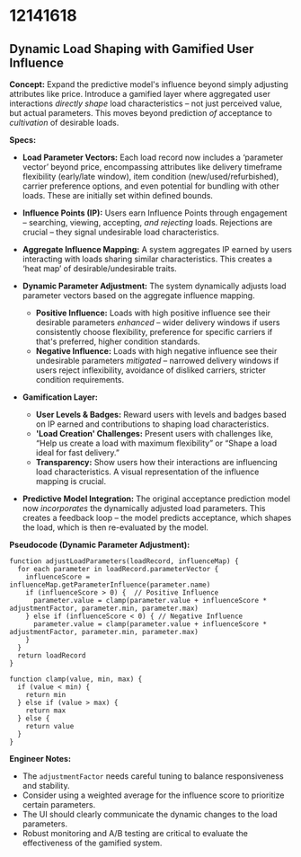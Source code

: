 # 12141618

## Dynamic Load Shaping with Gamified User Influence

**Concept:** Expand the predictive model's influence beyond simply adjusting attributes like price. Introduce a gamified layer where aggregated user interactions *directly shape* load characteristics – not just perceived value, but actual parameters. This moves beyond prediction *of* acceptance to *cultivation* of desirable loads.

**Specs:**

*   **Load Parameter Vectors:** Each load record now includes a ‘parameter vector’ beyond price, encompassing attributes like delivery timeframe flexibility (early/late window), item condition (new/used/refurbished), carrier preference options, and even potential for bundling with other loads. These are initially set within defined bounds.

*   **Influence Points (IP):** Users earn Influence Points through engagement – searching, viewing, accepting, *and rejecting* loads. Rejections are crucial – they signal undesirable load characteristics.

*   **Aggregate Influence Mapping:** A system aggregates IP earned by users interacting with loads sharing similar characteristics. This creates a ‘heat map’ of desirable/undesirable traits.

*   **Dynamic Parameter Adjustment:** The system dynamically adjusts load parameter vectors based on the aggregate influence mapping.

    *   **Positive Influence:** Loads with high positive influence see their desirable parameters *enhanced* – wider delivery windows if users consistently choose flexibility, preference for specific carriers if that's preferred, higher condition standards.
    *   **Negative Influence:** Loads with high negative influence see their undesirable parameters *mitigated* – narrowed delivery windows if users reject inflexibility, avoidance of disliked carriers, stricter condition requirements.

*   **Gamification Layer:**

    *   **User Levels & Badges:** Reward users with levels and badges based on IP earned and contributions to shaping load characteristics.
    *   **'Load Creation' Challenges:** Present users with challenges like, “Help us create a load with maximum flexibility” or “Shape a load ideal for fast delivery.”
    *   **Transparency:** Show users how their interactions are influencing load characteristics.  A visual representation of the influence mapping is crucial.

*   **Predictive Model Integration:** The original acceptance prediction model now *incorporates* the dynamically adjusted load parameters. This creates a feedback loop – the model predicts acceptance, which shapes the load, which is then re-evaluated by the model.

**Pseudocode (Dynamic Parameter Adjustment):**

```
function adjustLoadParameters(loadRecord, influenceMap) {
  for each parameter in loadRecord.parameterVector {
    influenceScore = influenceMap.getParameterInfluence(parameter.name)
    if (influenceScore > 0) {  // Positive Influence
      parameter.value = clamp(parameter.value + influenceScore * adjustmentFactor, parameter.min, parameter.max)
    } else if (influenceScore < 0) { // Negative Influence
      parameter.value = clamp(parameter.value + influenceScore * adjustmentFactor, parameter.min, parameter.max)
    }
  }
  return loadRecord
}

function clamp(value, min, max) {
  if (value < min) {
    return min
  } else if (value > max) {
    return max
  } else {
    return value
  }
}
```

**Engineer Notes:**

*   The `adjustmentFactor` needs careful tuning to balance responsiveness and stability.
*   Consider using a weighted average for the influence score to prioritize certain parameters.
*   The UI should clearly communicate the dynamic changes to the load parameters.
*   Robust monitoring and A/B testing are critical to evaluate the effectiveness of the gamified system.